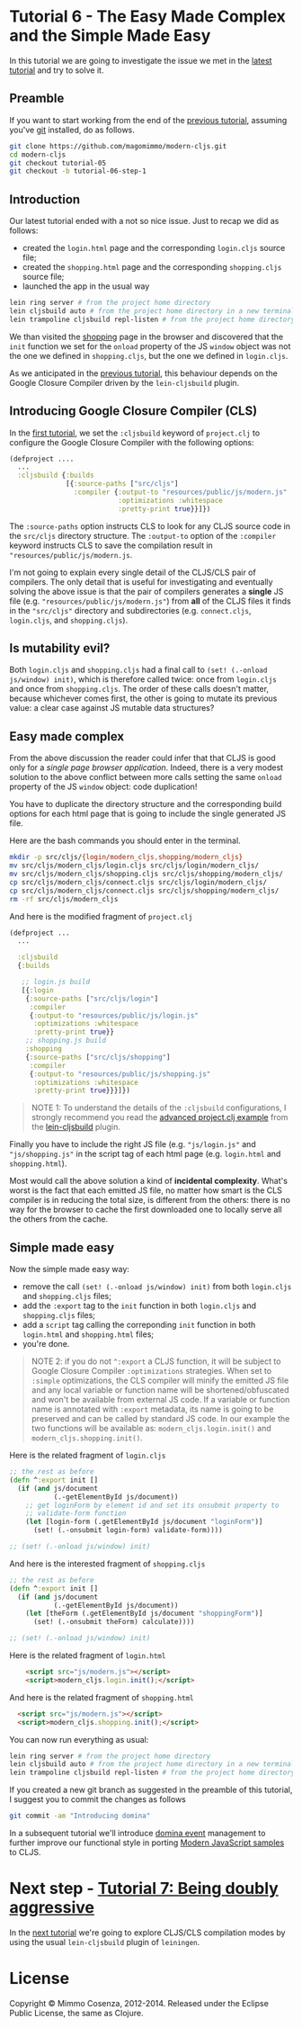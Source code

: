 # Tutorial 6 - The Easy Made Complex and the Simple Made Easy

In this tutorial we are going to investigate the issue we met in the
[latest tutorial][1] and try to solve it.

## Preamble

If you want to start working from the end of the [previous tutorial][1],
assuming you've [git][9] installed, do as follows.

```bash
git clone https://github.com/magomimmo/modern-cljs.git
cd modern-cljs
git checkout tutorial-05
git checkout -b tutorial-06-step-1
```

## Introduction

Our latest tutorial ended with a not so nice issue. Just to recap we did as
follows:

* created the `login.html` page and the corresponding `login.cljs`
  source file;
* created the `shopping.html` page and the corresponding
  `shopping.cljs` source file;
* launched the app in the usual way

```bash
lein ring server # from the project home directory
lein cljsbuild auto # from the project home directory in a new terminal
lein trampoline cljsbuild repl-listen # from the project home directory in a new terminal
```

We than visited the [shopping][2] page in the browser and discovered
that the `init` function we set for the `onload` property of the JS
`window` object was not the one we defined in `shopping.cljs`, but the
one we defined in `login.cljs`.

As we anticipated in the [previous tutorial][1], this behaviour
depends on the Google Closure Compiler driven by the `lein-cljsbuild`
plugin.

## Introducing Google Closure Compiler (CLS)

In the [first tutorial][3], we set the `:cljsbuild` keyword of
`project.clj` to configure the Google Closure Compiler with the following
options:

```clojure
(defproject ....
  ...
  :cljsbuild {:builds
              [{:source-paths ["src/cljs"]
                :compiler {:output-to "resources/public/js/modern.js"
                           :optimizations :whitespace
                           :pretty-print true}}]})

```

The `:source-paths` option instructs CLS to look for any CLJS source
code in the `src/cljs` directory structure. The `:output-to` option of
the `:compiler` keyword instructs CLS to save the compilation result
in `"resources/public/js/modern.js`.

I'm not going to explain every single detail of the CLJS/CLS pair of
compilers. The only detail that is useful for investigating and
eventually solving the above issue is that the pair of
compilers generates a **single** JS file
(e.g. `"resources/public/js/modern.js"`) from **all** of the CLJS files
it finds in the `"src/cljs"` directory and subdirectories
(e.g. `connect.cljs`, `login.cljs`, and `shopping.cljs`).

## Is mutability evil?

Both `login.cljs` and `shopping.cljs` had a final call to `(set!
(.-onload js/window) init)`, which is therefore called twice: once from
`login.cljs` and once from `shopping.cljs`. The order of these calls
doesn't matter, because whichever comes first, the other is going to
mutate its previous value: a clear case against JS mutable data
structures?

## Easy made complex

From the above discussion the reader could infer that that CLJS is good only
for a *single page browser application*. Indeed, there is a very modest solution
to the above conflict between more calls setting the same `onload` property of
the JS `window` object: code duplication!

You have to duplicate the directory structure and the corresponding
build options for each html page that is going to include the single
generated JS file.

Here are the bash commands you should enter in the terminal.

```bash
mkdir -p src/cljs/{login/modern_cljs,shopping/modern_cljs}
mv src/cljs/modern_cljs/login.cljs src/cljs/login/modern_cljs/
mv src/cljs/modern_cljs/shopping.cljs src/cljs/shopping/modern_cljs/
cp src/cljs/modern_cljs/connect.cljs src/cljs/login/modern_cljs/
cp src/cljs/modern_cljs/connect.cljs src/cljs/shopping/modern_cljs/
rm -rf src/cljs/modern_cljs
```

And here is the modified fragment of `project.clj`

```clojure
(defproject ...
  ...

  :cljsbuild
  {:builds

   ;; login.js build
   [{:login
    {:source-paths ["src/cljs/login"]
     :compiler
     {:output-to "resources/public/js/login.js"
      :optimizations :whitespace
      :pretty-print true}}
    ;; shopping.js build
    :shopping
    {:source-paths ["src/cljs/shopping"]
     :compiler
     {:output-to "resources/public/js/shopping.js"
      :optimizations :whitespace
      :pretty-print true}}}]})
```

> NOTE 1: To understand the details of the `:cljsbuild` configurations,
> I strongly recommend you read the [advanced project.clj example][4]
> from the [lein-cljsbuild][5] plugin.

Finally you have to include the right JS file (e.g. `"js/login.js"`
and `"js/shopping.js"` in the script tag of each html page
(e.g. `login.html` and `shopping.html`).

Most would call the above solution a kind of **incidental
complexity**. What's worst is the fact that each emitted JS file, no
matter how smart is the CLS compiler is in reducing the total size, is
different from the others: there is no way for the browser to cache the first
downloaded one to locally serve all the others from the cache.

## Simple made easy

Now the simple made easy way:

* remove the call `(set! (.-onload js/window) init)` from both
  `login.cljs` and `shopping.cljs` files;
* add the `:export` tag to the `init` function in both `login.cljs` and
  `shopping.cljs` files;
* add a `script` tag calling the correponding `init` function in both
  `login.html` and `shopping.html` files;
* you're done.

> NOTE 2: if you do not `^:export` a CLJS function, it will be subject
> to Google Closure Compiler `:optimizations` strategies. When set to
> `:simple` optimizations, the CLS compiler will minify the emitted
> JS file and any local variable or function name will be shortened/obfuscated and
> won't be available from external JS code. If a variable or function
> name is annotated with `:export` metadata, its name is going to be
> preserved and can be called by standard JS code. In our example the
> two functions will be available as: `modern_cljs.login.init()` and
> `modern_cljs.shopping.init()`.

Here is the related fragment of `login.cljs`

```clojure
;; the rest as before
(defn ^:export init []
  (if (and js/document
           (.-getElementById js/document))
    ;; get loginForm by element id and set its onsubmit property to
    ;; validate-form function
    (let [login-form (.getElementById js/document "loginForm")]
      (set! (.-onsubmit login-form) validate-form))))

;; (set! (.-onload js/window) init)
```

And here is the interested fragment of `shopping.cljs`

```clojure
;; the rest as before
(defn ^:export init []
  (if (and js/document
           (.-getElementById js/document))
    (let [theForm (.getElementById js/document "shoppingForm")]
      (set! (.-onsubmit theForm) calculate))))

;; (set! (.-onload js/window) init)

```
Here is the related fragment of `login.html`

```html
    <script src="js/modern.js"></script>
    <script>modern_cljs.login.init();</script>
```

And here is the related fragment of `shopping.html`

```html
  <script src="js/modern.js"></script>
  <script>modern_cljs.shopping.init();</script>
```

You can now run everything as usual:

```bash
lein ring server # from the project home directory
lein cljsbuild auto # from the project home directory in a new terminal
lein trampoline cljsbuild repl-listen # from the project home directory in a new terminal
```

If you created a new git branch as suggested in the preamble of this
tutorial, I suggest you to commit the changes as follows

```bash
git commit -am "Introducing domina"
```

In a subsequent tutorial we'll introduce [domina event][6] management
to further improve our functional style in porting
[Modern JavaScript samples][7] to CLJS.

# Next step - [Tutorial 7: Being doubly aggressive][8]

In the [next tutorial][8] we're going to explore CLJS/CLS compilation modes by
using the usual `lein-cljsbuild` plugin of `leiningen`.

# License

Copyright © Mimmo Cosenza, 2012-2014. Released under the Eclipse Public
License, the same as Clojure.

[1]: https://github.com/magomimmo/modern-cljs/blob/master/doc/tutorial-05.md
[2]: http://localhost:3000/shopping.html
[3]: https://github.com/magomimmo/modern-cljs/blob/master/doc/tutorial-01.md
[4]: https://github.com/emezeske/lein-cljsbuild/blob/master/example-projects/advanced/project.clj
[5]: https://github.com/emezeske/lein-cljsbuild
[6]: https://github.com/levand/domina#event-handling
[7]: http://www.larryullman.com/books/modern-javascript-develop-and-design/
[8]: https://github.com/magomimmo/modern-cljs/blob/master/doc/tutorial-07.md
[9]: https://help.github.com/articles/set-up-git
